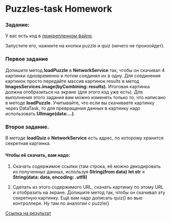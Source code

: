# Puzzles-task Homework

### Задание:

У вас есть код в [прикрепленном файле]((https://github.com/Lemonbrush/SberSchool/blob/master/NoteResources/Puzzles-task)). 

Запустите его, нажмите на кнопки puzzle и quiz (ничего не произойдет).

### Первое задание

Допишите метод **loadPuzzle** в **NetworkService** так, чтобы он скачивал 4 картинки одновременно и потом соединял их в одну. 
Для соединения картинок просто передайте массив картинок results в метод **ImagesServices.image(byCombining: results).** 
Итоговая картинка должна отобразиться на экране (для этого код уже есть). 
Для выполнения этого задания вам можно изменять только то, что написано в методе **loadPuzzle**.
Учитывайте, что если вы скачиваете картинку через DataTask, то для превращения данных в картинку надо использовать **UIImage(data:...)**.

### Второе задание.

В методе **loadQuiz** в **NetworkService** есть адрес, по которому хранится секретная картинка. 

#### Чтобы её скачать, вам надо:
1. Скачать содержимое ссылки (там строка, её можно декодировать из полученных данных, используя **String(from data)**
**let str = String(data: data, encoding: .utf8)**

2. Сделать из этого содержимого URL, скачать картинку по этому URL и отобразить на экране. 
Допишите метод так, чтобы он скачивал эту секретную картинку. 
Ещё вам надо дописать quiz() во вью контроллере. Ну там по аналогии с puzzle()

[Ссылка на результат](https://github.com/Lemonbrush/SberSchool/blob/master/Homework/Projects/Puzzles-task)
